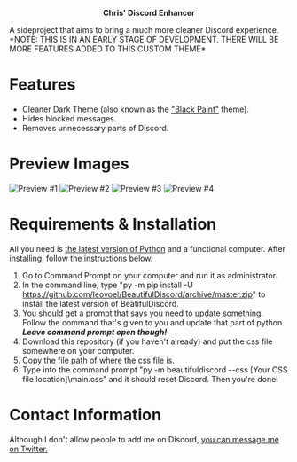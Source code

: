 <p align="center"> <b> Chris' Discord Enhancer </b> </p>
A sideproject that aims to bring a much more cleaner Discord experience. 
*NOTE: THIS IS IN AN EARLY STAGE OF DEVELOPMENT. THERE WILL BE MORE FEATURES ADDED TO THIS CUSTOM THEME*

# Features
- Cleaner Dark Theme (also known as the ["Black Paint"](https://www.youtube.com/watch?v=RXM65yCN7Qg) theme).
- Hides blocked messages.
- Removes unnecessary parts of Discord.

# Preview Images
![Preview #1](https://cdn.discordapp.com/attachments/482971591001767936/488099250832670730/unknown.png)
![Preview #2](https://cdn.discordapp.com/attachments/482971591001767936/488099464465219595/Screenshot_256.png)
![Preview #3](https://cdn.discordapp.com/attachments/482971591001767936/488099458865692673/Screenshot_257.png)
![Preview #4](https://cdn.discordapp.com/attachments/482971591001767936/488099792480894977/unknown.png)

# Requirements & Installation
All you need is [the latest version of Python](https://www.python.org/downloads/release/python-350/) and a functional computer. After installing, follow the instructions below.
1. Go to Command Prompt on your computer and run it as administrator.
2. In the command line, type "py -m pip install -U https://github.com/leovoel/BeautifulDiscord/archive/master.zip" to install the latest version of BeatifulDiscord.
3. You should get a prompt that says you need to update something. Follow the command that's given to you and update that part of python. ***Leave command prompt open though!***
4. Download this repository (if you haven't already) and put the css file somewhere on your computer.
5. Copy the file path of where the css file is.
6. Type into the command prompt "py -m beautifuldiscord --css [Your CSS file location]\main.css" and it should reset Discord.
Then you're done!

# Contact Information
Although I don't allow people to add me on Discord, [you can message me on Twitter.](https://twitter.com/_notanalt_)
